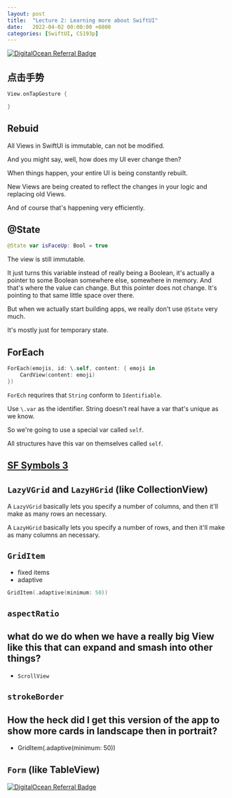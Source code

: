 ```yaml
---
layout: post
title:  "Lecture 2: Learning more about SwiftUI"
date:   2022-04-02 00:00:00 +0800
categories: [SwiftUI, CS193p]
---
```


[![DigitalOcean Referral Badge](https://web-platforms.sfo2.digitaloceanspaces.com/WWW/Badge%202.svg)](https://www.digitalocean.com/?refcode=2089a0d80556&utm_campaign=Referral_Invite&utm_medium=Referral_Program&utm_source=badge)

## 点击手势

```swift
View.onTapGesture {

}
```

## Rebuid

All Views in SwiftUI is immutable, can not be modified.

And you might say, well, how does my UI ever change then?

When things happen, your entire UI is being constantly rebuilt.

New Views are being created to reflect the changes in your logic and replacing old Views.

And of course that's happening very efficiently.

## @State

```swift
@State var isFaceUp: Bool = true
```

The view is still immutable.

It just turns this variable instead of really being a Boolean, it's actually a pointer to some Boolean somewhere else, somewhere in memory. And that's where the value can change. But this pointer does not change. It's pointing to that same little space over there.

But when we actually start building apps, we really don't use `@State` very much.

It's mostly just for temporary state.

## ForEach

```swift
ForEach(emojis, id: \.self, content: { emoji in
    CardView(content: emoji)
})
```

`ForEch` requrires that `String` conform to `Identifiable`.

Use `\.var` as the identifier. String doesn't real have a var that's unique as we know.

So we're going to use a special var called `self`.

All structures have this var on themselves called `self`.

## [SF Symbols 3](https://developer.apple.com/sf-symbols/)

## `LazyVGrid` and `LazyHGrid` (like CollectionView)

A `LazyVGrid` basically lets you specify a number of columns, and then it'll make as many rows an necessary.

A `LazyHGrid` basically lets you specify a number of rows, and then it'll make as many columns an necessary.

## `GridItem`

- fixed items
- adaptive

```swift
GridItem(.adaptive(minimum: 50))
```

## `aspectRatio`

## what do we do when we have a really big View like this that can expand and smash into other things?

- `ScrollView`

## `strokeBorder`

## How the heck did I get this version of the app to show more cards in landscape then in portrait?

- GridItem(.adaptive(minimum: 50))

## `Form` (like TableView)

[![DigitalOcean Referral Badge](https://web-platforms.sfo2.digitaloceanspaces.com/WWW/Badge%202.svg)](https://www.digitalocean.com/?refcode=2089a0d80556&utm_campaign=Referral_Invite&utm_medium=Referral_Program&utm_source=badge)
